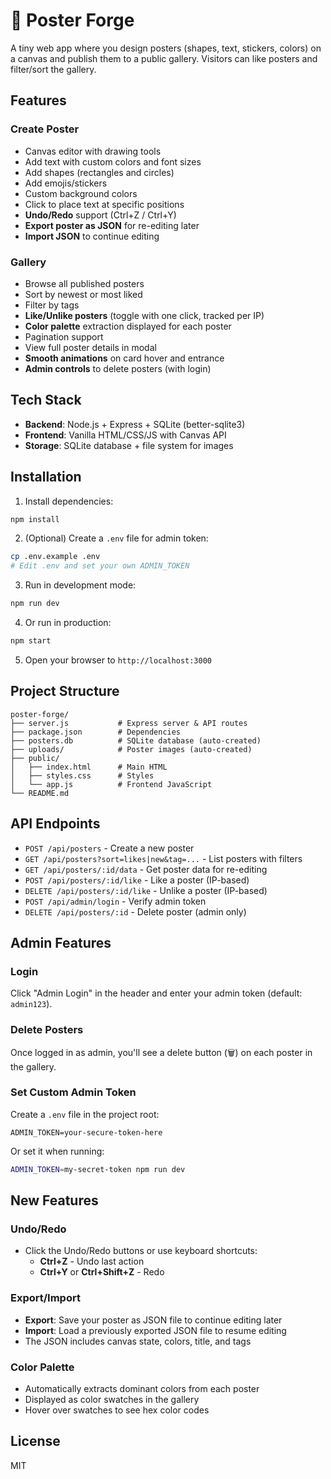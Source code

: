 # 🎨 Poster Forge

A tiny web app where you design posters (shapes, text, stickers, colors) on a canvas and publish them to a public gallery. Visitors can like posters and filter/sort the gallery.

## Features

### Create Poster
- Canvas editor with drawing tools
- Add text with custom colors and font sizes
- Add shapes (rectangles and circles)
- Add emojis/stickers
- Custom background colors
- Click to place text at specific positions
- **Undo/Redo** support (Ctrl+Z / Ctrl+Y)
- **Export poster as JSON** for re-editing later
- **Import JSON** to continue editing

### Gallery
- Browse all published posters
- Sort by newest or most liked
- Filter by tags
- **Like/Unlike posters** (toggle with one click, tracked per IP)
- **Color palette** extraction displayed for each poster
- Pagination support
- View full poster details in modal
- **Smooth animations** on card hover and entrance
- **Admin controls** to delete posters (with login)

## Tech Stack

- **Backend**: Node.js + Express + SQLite (better-sqlite3)
- **Frontend**: Vanilla HTML/CSS/JS with Canvas API
- **Storage**: SQLite database + file system for images

## Installation

1. Install dependencies:
```bash
npm install
```

2. (Optional) Create a `.env` file for admin token:
```bash
cp .env.example .env
# Edit .env and set your own ADMIN_TOKEN
```

3. Run in development mode:
```bash
npm run dev
```

4. Or run in production:
```bash
npm start
```

5. Open your browser to `http://localhost:3000`

## Project Structure

```
poster-forge/
├── server.js           # Express server & API routes
├── package.json        # Dependencies
├── posters.db          # SQLite database (auto-created)
├── uploads/            # Poster images (auto-created)
├── public/
│   ├── index.html      # Main HTML
│   ├── styles.css      # Styles
│   └── app.js          # Frontend JavaScript
└── README.md
```

## API Endpoints

- `POST /api/posters` - Create a new poster
- `GET /api/posters?sort=likes|new&tag=...` - List posters with filters
- `GET /api/posters/:id/data` - Get poster data for re-editing
- `POST /api/posters/:id/like` - Like a poster (IP-based)
- `DELETE /api/posters/:id/like` - Unlike a poster (IP-based)
- `POST /api/admin/login` - Verify admin token
- `DELETE /api/posters/:id` - Delete poster (admin only)

## Admin Features

### Login
Click "Admin Login" in the header and enter your admin token (default: `admin123`).

### Delete Posters
Once logged in as admin, you'll see a delete button (🗑️) on each poster in the gallery.

### Set Custom Admin Token
Create a `.env` file in the project root:
```env
ADMIN_TOKEN=your-secure-token-here
```

Or set it when running:
```bash
ADMIN_TOKEN=my-secret-token npm run dev
```

## New Features

### Undo/Redo
- Click the Undo/Redo buttons or use keyboard shortcuts:
  - **Ctrl+Z** - Undo last action
  - **Ctrl+Y** or **Ctrl+Shift+Z** - Redo

### Export/Import
- **Export**: Save your poster as JSON file to continue editing later
- **Import**: Load a previously exported JSON file to resume editing
- The JSON includes canvas state, colors, title, and tags

### Color Palette
- Automatically extracts dominant colors from each poster
- Displayed as color swatches in the gallery
- Hover over swatches to see hex color codes

## License

MIT

